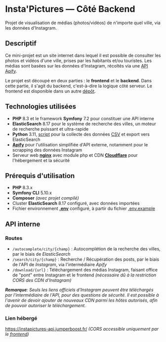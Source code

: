 # Insta'Pictures — Côté Backend
Projet de visualisation de médias (photos/vidéos) de n'importe quel ville, via les données d'Instagram.

## Descriptif
Ce mini-projet est un site internet dans lequel il est possible de consulter les photos et vidéos d'une ville, prises par les habitants et/ou touristes.
Les médias sont basées sur les données d'Instagram, récoltés via une [API Apify](https://apify.com/apify/instagram-scraper).

Le projet est découpé en deux parties : le **frontend** et le **backend**.
Dans cette partie, il s'agit du backend, c'est-à-dire la logique côté serveur. Le frontend est disponible dans un autre [dépôt](https://github.com/JumperBoost/InstaPictures-Frontend/).

## Technologies utilisées
- **PHP** 8.3 et le framework **Symfony** 7.2 pour constituer une API interne
- **ElasticSearch** 8.17 pour le système de recherche des villes, un moteur de recherche puissant et ultra-rapide
- **Python** 3.11, [script](other/elasticsearch_import.py) pour la collecte des données [CSV](other/csv) et export vers ElasticSearch
- [**Apify**](https://apify.com/) pour l'utilisation simplifiée d'API externe, notamment pour le scrapping des données Instagram
- Serveur web [**nginx**](https://nginx.org/) avec module php et CDN [**Cloudflare**](https://www.cloudflare.com/) pour l'hébergement et la sécurité

## Prérequis d'utilisation
- **PHP** 8.3.x
- **Symfony CLI** 5.10.x
- **Composer** _(avec projet compilé)_
- Cluster **ElasticSearch** 8.17 configuré, avec données importées
- Fichier environnement [**.env**](.env) configuré, à partir du fichier [.env.example](.env.example)

## API interne
### Routes
- `/autocomplete/city/{champ}` : Autocomplétion de la recherche des villes, par le biais de _ElasticSearch_
- `/search/city/{champ}` : Recherche / Récupération des posts, par le biais de l'API de _Instagram_, via l'intermédiaire _Apify_
- `/download/{url}` : Téléchargement des médias Instagram, faisant office de "pont" entre Instagram et le frontend _(nécessaire dû à la restriction CORS des CDN d'Instagram)_

_**Remarque**: Seuls les liens officiels d'Instagram peuvent être téléchargés par l'intermédiaire de l'API, pour des questions de sécurité. Il est possible à l'avenir de devoir ajouter de nouveaux CDN parmi les hôtes autorisés, afin de pouvoir autoriser le téléchargement._

### Lien hébergé
https://instapictures-api.jumperboost.fr/ _(CORS accessible uniquement par le [frontend](https://instapictures.jumperboost.fr/))_

